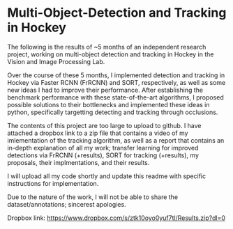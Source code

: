 # Multi-Object-Detection and Tracking in Hockey

The following is the results of ~5 months of an independent research project, working on multi-object detection and tracking in Hockey in the Vision and Image Processing Lab.

Over the course of these 5 months, I implemented detection and tracking in Hockey via Faster RCNN (FrRCNN) and SORT, respectively, as well as some new ideas I had to improve their performance. After establishing the benchmark performance with these state-of-the-art algorithms, I proposed possible solutions to their bottlenecks and implemented these ideas in python, specifically targetting detecting and tracking through occlusions. 

The contents of this project are too large to upload to github. I have attached a dropbox link to a zip file
that contains a video of my imlementation of the tracking algorithm, as well as a report that contains an in-depth explanation
of all my work; transfer learning for improved detections via FrRCNN (+results), SORT for tracking (+results), my proposals,
their implmentations, and their results. 

I will upload all my code shortly and update this readme with specific instructions for implementation.

Due to the nature of the work, I will not be able to share the dataset/annotations; sincerest apologies.

Dropbox link: https://www.dropbox.com/s/ztk10oyo0yuf7tl/Results.zip?dl=0


